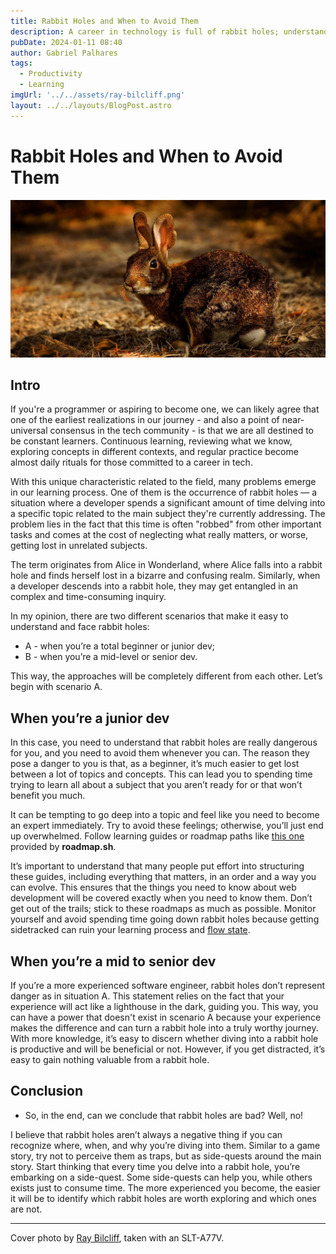 ```yaml
---
title: Rabbit Holes and When to Avoid Them
description: A career in technology is full of rabbit holes; understand what they are and how to deal with them.
pubDate: 2024-01-11 08:40
author: Gabriel Palhares
tags: 
  - Productivity
  - Learning
imgUrl: '../../assets/ray-bilcliff.png'
layout: ../../layouts/BlogPost.astro
---
```

# Rabbit Holes and When to Avoid Them

![Blog folder](../../assets/ray-bilcliff.png)

## Intro

If you're a programmer or aspiring to become one, we can likely agree that one of the earliest realizations in our journey - and also a point of near-universal consensus in the tech community - is that we are all destined to be constant learners. Continuous learning, reviewing what we know, exploring concepts in different contexts, and regular practice become almost daily rituals for those committed to a career in tech.

With this unique characteristic related to the field, many problems emerge in our learning process. One of them is the occurrence of rabbit holes — a situation where a developer spends a significant amount of time delving into a specific topic related to the main subject they're currently addressing. The problem lies in the fact that this time is often "robbed" from other important tasks and comes at the cost of neglecting what really matters, or worse, getting lost in unrelated subjects.

The term originates from Alice in Wonderland, where Alice falls into a rabbit hole and finds herself lost in a bizarre and confusing realm. Similarly, when a developer descends into a rabbit hole, they may get entangled in an complex and time-consuming inquiry.

In my opinion, there are two different scenarios that make it easy to understand and face rabbit holes:

- A - when you’re a total beginner or junior dev;
- B - when you’re a mid-level or senior dev.

This way, the approaches will be completely different from each other. Let’s begin with scenario A.

## When you’re a junior dev

In this case, you need to understand that rabbit holes are really dangerous for you, and you need to avoid them whenever you can. The reason they pose a danger to you is that, as a beginner, it’s much easier to get lost between a lot of topics and concepts. This can lead you to spending time trying to learn all about a subject that you aren’t ready for or that won’t benefit you much.

It can be tempting to go deep into a topic and feel like you need to become an expert immediately. Try to avoid these feelings; otherwise, you’ll just end up overwhelmed. Follow learning guides or roadmap paths like [this one](https://roadmap.sh/full-stack) provided by **roadmap.sh**.

It’s important to understand that many people put effort into structuring these guides, including everything that matters, in an order and a way you can evolve. This ensures that the things you need to know about web development will be covered exactly when you need to know them. Don’t get out of the trails; stick to these roadmaps as much as possible. Monitor yourself and avoid spending time going down rabbit holes because getting sidetracked can ruin your learning process and [flow state](https://www.betterup.com/blog/flow-state).

## When you’re a mid to senior dev

If you’re a more experienced software engineer, rabbit holes don’t represent danger as in situation A. This statement relies on the fact that your experience will act like a lighthouse in the dark, guiding you. This way, you can have a power that doesn't exist in scenario A because your experience makes the difference and can turn a rabbit hole into a truly worthy journey. With more knowledge, it’s easy to discern whether diving into a rabbit hole is productive and will be beneficial or not. However, if you get distracted, it’s easy to gain nothing valuable from a rabbit hole.


## Conclusion

- So, in the end, can we conclude that rabbit holes are bad? Well, no!

I believe that rabbit holes aren’t always a negative thing if you can recognize where, when, and why you’re diving into them. Similar to a game story, try not to perceive them as traps, but as side-quests around the main story. Start thinking that every time you delve into a rabbit hole, you’re embarking on a side-quest. Some side-quests can help you, while others exists just to consume time. The more experienced you become, the easier it will be to identify which rabbit holes are worth exploring and which ones are not.

---

Cover photo by [Ray Bilcliff](https://www.pexels.com/pt-br/@raybilcliff/), taken with an SLT-A77V.
